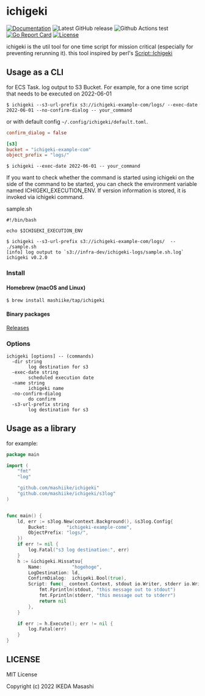 # ichigeki

[![Documentation](https://godoc.org/github.com/mashiike/ichigeki?status.svg)](https://godoc.org/github.com/mashiike/ichigeki)
![Latest GitHub release](https://img.shields.io/github/release/mashiike/ichigeki.svg)
![Github Actions test](https://github.com/mashiike/ichigeki/workflows/Test/badge.svg?branch=main)
[![Go Report Card](https://goreportcard.com/badge/mashiike/ichigeki)](https://goreportcard.com/report/mashiike/ichigeki)
[![License](https://img.shields.io/badge/license-MIT-blue.svg)](https://github.com/mashiike/ichigeki/blob/master/LICENSE)

ichigeki is the util tool for one time script for mission critical (especially for preventing rerunning it).
this tool inspired by perl's [Script::Ichigeki](https://github.com/Songmu/p5-Script-Ichigeki)

## Usage as a CLI 

for ECS Task. log output to S3 Bucket.
For example, for a one time script that needs to be executed on 2022-06-01
```shell
$ ichigeki --s3-url-prefix s3://ichigeki-example-com/logs/ --exec-date 2022-06-01 --no-confirm-dialog -- your_command
```

or with default config `~/.config/ichigeki/default.toml`.

```toml
confirm_dialog = false 

[s3]
bucket = "ichigeki-example-com"
object_prefix = "logs/"
```

```shell
$ ichigeki --exec-date 2022-06-01 -- your_command
```

If you want to check whether the command is started using ichigeki on the side of the command to be started, you can check the environment variable named ICHIGEKI_EXECUTION_ENV. If version information is stored, it is invoked via ichigeki command.

sample.sh
```shell
#!/bin/bash

echo $ICHIGEKI_EXECUTION_ENV
```

```shell
$ ichigeki --s3-url-prefix s3://ichigeki-example-com/logs/  -- ./sample.sh           
[info] log output to `s3://infra-dev/ichigeki-logs/sample.sh.log`
ichigeki v0.2.0 
```

### Install 
#### Homebrew (macOS and Linux)

```console
$ brew install mashiike/tap/ichigeki
```

#### Binary packages

[Releases](https://github.com/mashiike/ichigeki/releases)

### Options

```shell
ichigeki [options] -- (commands)
  -dir string
        log destination for s3
  -exec-date string
        scheduled execution date
  -name string
        ichigeki name
  -no-confirm-dialog
        do confirm
  -s3-url-prefix string
        log destination for s3
```
## Usage as a library

for example:

```go
package main

import (
    "fmt"
    "log"

    "github.com/mashiike/ichigeki"
    "github.com/mashiike/ichigeki/s3log"
)


func main() {
    ld, err := s3log.New(context.Background(), &s3log.Config{
        Bucket:       "ichigeki-example-come",
        ObjectPrefix: "logs/",
    })      
    if err != nil {
        log.Fatal("s3 log destination:", err)
    }
    h := &ichigeki.Hissatsu{
        Name:           "hogehoge",
        LogDestination: ld,
        ConfirmDialog:  ichigeki.Bool(true),
        Script: func(_ context.Context, stdout io.Writer, stderr io.Writer) error {
            fmt.Fprintln(stdout, "this message out to stdout") 
            fmt.Fprintln(stderr, "this message out to stderr") 
            return nil 
        }, 
    }

    if err := h.Execute(); err != nil {
        log.Fatal(err)
    }
}
```

## LICENSE

MIT License

Copyright (c) 2022 IKEDA Masashi
